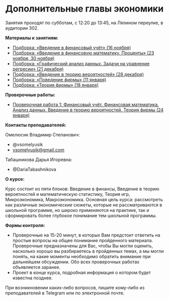 # Дополнительные главы экономики

Занятия проходят по субботам, с 12:20 до 13:45, на Лялином переулке, в аудитории 302.

__Материалы к занятиям:__
- [Подборка: «Введение в финансовый учёт» (16 ноября)](https://github.com/V-Marco/add_chapt_econ/blob/master/fin1.pdf)
- [Подборка: «Введение в финансовую математику. Проценты» (23 ноября, 30 ноября)](https://github.com/V-Marco/add_chapt_econ/blob/master/problem_set_interest.pdf)
- [Подборка: «Графический анализ данных. Задачи на уравнение регресии» (21 декабря)](https://github.com/V-Marco/add_chapt_econ/blob/master/stat_1/problem_set_regr2.pdf)
- [Подборка: «Введение в теорию вероятностей» (28 декабря)](https://github.com/V-Marco/add_chapt_econ/blob/master/prob_1/problem_set_prob1.pdf)
- [Подборка: «Поведение фирмы» (11 января)](https://github.com/V-Marco/add_chapt_econ/blob/master/problem_set_firms.pdf)
- [Подборка: «Теория фирмы» (18 января)](https://github.com/V-Marco/add_chapt_econ/blob/master/problem_set_firms_2.pdf)

__Проверочные работы:__
- [Проверочная работа 1: Финансовый учёт. Финансовая математика. Анализ данных. Введение в теорию вероятностей. Теория фирмы (24 января)](https://github.com/V-Marco/add_chapt_econ/blob/master/Test_24_Jan_ac.pdf)

__Контакты преподавателей:__

Омелюсик Владимир Степанович:

- @vsomelyusik
- vsomelyusik@gmail.com

Табашникова Дарья Игоревна:

- @DariaTabashnikova

__О курсе:__

Курс состоит из пяти блоков: Введение в финансы, Введение в теорию вероятностей и математическую статистику, Теория игр, Микроэкономика, Макроэкономика. Основная цель курса: рассмотреть как различные экономические сюжеты, которые не рассматриваются в школьной программе, но широко применяются на практике, так и сформировать более глубокое понимание тем школьной программы.

__Формы контроля:__

- Проверочные на 15-20 минут, в которых Вам предстоит ответить на простые вопросы на общее понимание пройденного материала. Проверочные предназначены для Вас, чтобы Вы могли оценить, насколько хорошо вы разбираетесь в пройденных темах, а мы могли понять, на какие моменты необходимо обратить внимание при дальнейшем обсуждении. Обо всех проверочных работах объявляется заранее.
- Проект в конце курса, подробная информация о котором будет известна позднее.

При возникновении каких-либо вопросов, пишите кому-либо из преподавателей в Telegram или по электронной почте.
